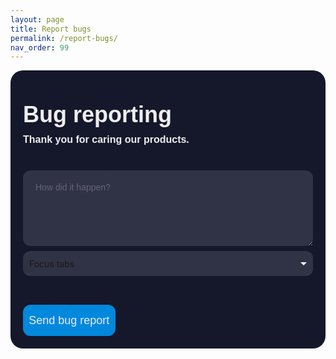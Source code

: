 ```yaml
---
layout: page
title: Report bugs
permalink: /report-bugs/
nav_order: 99
---
```



<style>
.form {
  background-color: #15172b;
  border-radius: 20px;
  box-sizing: border-box;
  padding: 20px;
}

.title {
  color: #eee;
  font-family: sans-serif;
  font-size: 36px;
  font-weight: 600;
  margin-top: 30px;
}

.subtitle {
  color: #eee;
  font-family: sans-serif;
  font-size: 16px;
  font-weight: 600;
  margin-top: 10px;
}

.input-container {
  position: relative;
  width: 100%;
}

.ic1 {
  margin-top: 40px;
}

.ic2 {
  margin-top: 30px;
}

.input {
  background-color: #303245;
  border-radius: 12px;
  border: 0;
  box-sizing: border-box;
  color: #eee;
  font-size: 18px;
  outline: 0;
  padding: 16px 16px 0;
  width: 100%;
}

.cut {
  background-color: #15172b;
  border-radius: 10px;
  height: 20px;
  left: 20px;
  position: absolute;
  top: -20px;
  transform: translateY(0);
  transition: transform 200ms;
  width: 120px;
}

.cut-short {
  width: 50px;
}

.input:focus ~ .cut,
.input:not(:placeholder-shown) ~ .cut {
  transform: translateY(8px);
}

.placeholder {
  color: #65657b;
  font-family: sans-serif;
  left: 20px;
  line-height: 14px;
  pointer-events: none;
  position: absolute;
  transform-origin: 0 50%;
  transition: transform 200ms, color 200ms;
  top: 20px;
}

.input:focus ~ .placeholder,
.input:not(:placeholder-shown) ~ .placeholder {
  transform: translateY(-30px) translateX(10px) scale(0.75);
}

.input:not(:placeholder-shown) ~ .placeholder {
  color: #808097;
}

.input:focus ~ .placeholder {
  color: #dc2f55;
}

.submit {
  background-color: #08d;
  border-radius: 12px;
  border: 0;
  box-sizing: border-box;
  color: #eee;
  cursor: pointer;
  font-size: 18px;
  height: 50px;
  margin-top: 38px;
  text-align: center;
  padding-left: 2%;
  padding-right: 2%;
}

.submit:active {
  background-color: #06b;
}

/* Select : start */
.select {
  display:flex;
  flex-direction: column;
  position:relative;
  height:40px;
  margin: 8px 0 8px 0;
}

.option {
  padding:0 30px 0 10px;
  min-height:40px;
  display:flex;
  align-items:center;
  background:#303245;
  border-top:#222 solid 1px;
  position:absolute;
  top:0;
  width: 100%;
  pointer-events:none;
  order:2;
  z-index:1;
  transition:background .4s ease-in-out;
  box-sizing:border-box;
  overflow:hidden;
  white-space:nowrap;
  border-radius: 12px;
}

.option:hover {
  background:#303245;
}

.select:focus .option {
  position:relative;
  pointer-events:all;
}

input {
  opacity:0;
  position:absolute;
  left:-99999px;
}

input:checked + label {
  order: 1;
  z-index:2;
  background:#303245;
  border-top:none;
  position:relative;
}

input:checked + label:after {
  content:'';
  width: 0; 
	height: 0; 
	border-left: 5px solid transparent;
	border-right: 5px solid transparent;
	border-top: 5px solid white;
  position:absolute;
  right:10px;
  top:calc(50% - 2.5px);
  pointer-events:none;
  z-index:3;
}

input:checked + label:before {
  position:absolute;
  right:0;
  height: 40px;
  width: 40px;
  content: '';
  background:#303245;
}
/* Select : end */
</style>

<form class="form mx-auto width-90" id="form">
    <div class="title">Bug reporting</div>
    <div class="subtitle">Thank you for caring our products.</div>
    <div class="input-container ic1">
        <textarea id="description" class="input" placeholder=" " rows="5"></textarea>
        <div class="cut"></div>
        <label class="placeholder">How did it happen?</label>
    </div>
    <div class="select" tabindex="1">
        <input class="apps" type="radio" value="Focus tabs" id="opt1" name="apps" checked>
        <label for="opt1" class="option">Focus tabs</label>
        <input class="apps" type="radio" value="Lazy chatters" id="opt2" name="apps">
        <label for="opt2" class="option">Lazy chatters</label>
    </div>
    <button type="submit" class="submit">Send bug report</button>
</form>

<script >
let url = "https://docs.google.com/forms/d/e/1FAIpQLSe5EfFcLfAzT2zGUK46bmd53OmnyGtzr1DXR4aa51j0qcREMA/formResponse";
let form = document.querySelector("#form");
form.addEventListener("submit", (e)=>{
    e.preventDefault();
    fetch(url,{
        method: "POST",
        mode: "no-cors",
        header:{
            'Content-Type': 'application/json'
            },
        body: getInputData()
    })
    .then(data=>{
        window.location.href = "/bug-report-sent";
    })
});
function getInputData(){
    let dataToPost = new FormData();
    let desctiption = document.querySelector("#description").value;
    dataToPost.append("entry.2087769879", desctiption);
    let apps = document.querySelectorAll(".apps:checked")[0].value;
    dataToPost.append("entry.417405081", apps);
    return dataToPost;
}
</script>